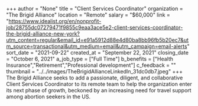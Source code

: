 +++
author = "None"
title = "Client Services Coordinator"
organization = "The Brigid Alliance"
location = "Remote"
salary = "$60,000"
link = "https://www.idealist.org/en/nonprofit-job/28755dc07279471f9855c9eaa3ace5e2-client-services-coordinator-the-brigid-alliance-new-york?utm_content=regular&email_id=e91a5912d88e4d80ba8bb96fb5b20ec7&utm_source=transactional&utm_medium=email&utm_campaign=email-alerts"
sort_date = "2021-09-22"
created_at = "September 22, 2021"
closing_date = "October 6, 2021"
a_job_type = ["Full Time"]
b_benefits = ["Health Insurance","Retirement","Professional development"]
c_feedback = ""
thumbnail = "../../images/TheBrigidAllianceLinkedIn_31dc0db7.jpeg"
+++
The Brigid Alliance seeks to add a passionate, diligent, and collaborative Client Services Coordinator to its remote team to help the organization enter its next phase of growth, beckoned by an increasing need for travel support among abortion seekers in the US. 